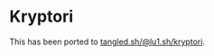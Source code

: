 # Kryptori

This has been ported to [tangled.sh/@lu1.sh/kryptori](https://tangled.sh/@lu1.sh/kryptori).

